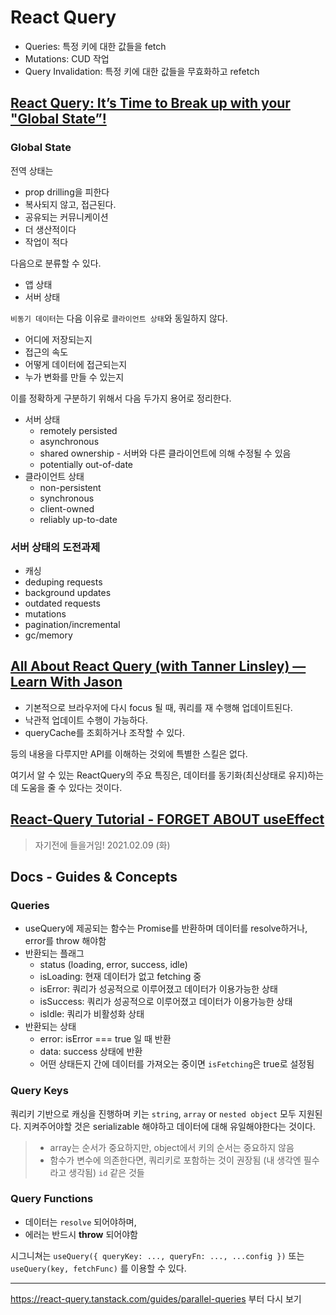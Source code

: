 # React Query

- Queries: 특정 키에 대한 값들을 fetch
- Mutations: CUD 작업
- Query Invalidation: 특정 키에 대한 값들을 무효화하고 refetch

## [React Query: It’s Time to Break up with your "Global State”!](https://youtu.be/seU46c6Jz7E)

### Global State

전역 상태는

- prop drilling을 피한다
- 복사되지 않고, 접근된다.
- 공유되는 커뮤니케이션
- 더 생산적이다
- 작업이 적다

다음으로 분류할 수 있다.

- 앱 상태
- 서버 상태

`비동기 데이터`는 다음 이유로 `클라이언트 상태`와 동일하지 않다.

- 어디에 저장되는지
- 접근의 속도
- 어떻게 데이터에 접근되는지
- 누가 변화를 만들 수 있는지

이를 정확하게 구분하기 위해서 다음 두가지 용어로 정리한다.

- 서버 상태
  - remotely persisted
  - asynchronous
  - shared ownership - 서버와 다른 클라이언트에 의해 수정될 수 있음
  - potentially out-of-date
- 클라이언트 상태
  - non-persistent
  - synchronous
  - client-owned
  - reliably up-to-date

### 서버 상태의 도전과제

- 캐싱
- deduping requests
- background updates
- outdated requests
- mutations
- pagination/incremental
- gc/memory

## [All About React Query (with Tanner Linsley) — Learn With Jason](https://youtu.be/DocXo3gqGdI)

- 기본적으로 브라우저에 다시 focus 될 때, 쿼리를 재 수행해 업데이트된다.
- 낙관적 업데이트 수행이 가능하다.
- queryCache를 조회하거나 조작할 수 있다.

등의 내용을 다루지만 API를 이해하는 것외에 특별한 스킬은 없다.

여기서 알 수 있는 ReactQuery의 주요 특징은, 데이터를 동기화(최신상태로 유지)하는데 도움을 줄 수 있다는 것이다.

## [React-Query Tutorial - FORGET ABOUT useEffect](https://youtu.be/GE-waX4jmdA)

> 자기전에 들을거임! 2021.02.09 (화)

## Docs - Guides & Concepts

### Queries

- useQuery에 제공되는 함수는 Promise를 반환하며 데이터를 resolve하거나, error를 throw 해야함
- 반환되는 플래그
  - status (loading, error, success, idle)
  - isLoading: 현재 데이터가 없고 fetching 중
  - isError: 쿼리가 성공적으로 이루어졌고 데이터가 이용가능한 상태
  - isSuccess: 쿼리가 성공적으로 이루어졌고 데이터가 이용가능한 상태
  - isIdle: 쿼리가 비활성화 상태
- 반환되는 상태
  - error: isError === true 일 때 반환
  - data: success 상태에 반환
  - 어떤 상태든지 간에 데이터를 가져오는 중이면 `isFetching`은 true로 설정됨

### Query Keys

쿼리키 기반으로 캐싱을 진행하며 키는 `string`, `array` or `nested object` 모두 지원된다. 지켜주어야할 것은 serializable 해야하고 데이터에 대해 유일해야한다는 것이다.

> - array는 순서가 중요하지만, object에서 키의 순서는 중요하지 않음
> - 함수가 변수에 의존한다면, 쿼리키로 포함하는 것이 권장됨 (내 생각엔 필수라고 생각됨) `id` 같은 것들

### Query Functions

- 데이터는 `resolve` 되어야하며,
- 에러는 반드시 **throw** 되어야함

시그니쳐는 `useQuery({ queryKey: ..., queryFn: ..., ...config })` 또는 `useQuery(key, fetchFunc)` 를 이용할 수 있다.

---

https://react-query.tanstack.com/guides/parallel-queries 부터 다시 보기
